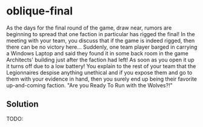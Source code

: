 # oblique-final

As the days for the final round of the game, draw near, rumors are beginning to spread that one faction in particular has rigged the final! In the meeting with your team, you discuss that if the game is indeed rigged, then there can be no victory here... Suddenly, one team player barged in carrying a Windows Laptop and said they found it in some back room in the game Architects' building just after the faction had left! As soon as you open it up it turns off due to a low battery! You explain to the rest of your team that the Legionnaires despise anything unethical and if you expose them and go to them with your evidence in hand, then you surely end up being their favorite up-and-coming faction. "Are you Ready To Run with the Wolves?!"

## Solution

TODO:
